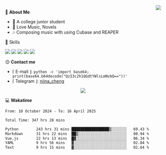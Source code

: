 <a href="#">
    <img align="right" src="https://github-readme-stats-tau-lilac-25.vercel.app/api?username=irorange27&count_private=true&show_icons=true&theme=transparent" />
</a>

💭 **About Me**

- 🏫 A college junior student
- 🍕 Love Music, Novels
- 🎶 Composing music with using Cubase and REAPER


🚀 Skills

![](https://img.shields.io/badge/-python-3e74a2?style=for-the-badge&logo=Python&logoColor=fff
)
![](https://img.shields.io/badge/-javascript-f0db4f?style=for-the-badge&logo=JavaScript&logoColor=fff
)
![](https://img.shields.io/badge/-vue3-41b883?style=for-the-badge&logo=Vue.js&logoColor=fff
)
![](https://img.shields.io/badge/-docker-2496ed?style=for-the-badge&logo=Docker&logoColor=fff
)
![](https://img.shields.io/badge/-linux-000000?style=for-the-badge&logo=Linux&logoColor=fff&color=000
)

😊 **Contact me**

- ⌈ E-mail ⌋: `python -c 'import base64; print(base64.b64decode("QzI3c2h1QGdtYWlsLmNvbQ=="))'`
- ⌈ Telegram ⌋: [niina_cheng](https://t.me/niina_cheng)

</p>
    <p align="center">
    <img src="https://profile-counter.glitch.me/{irorange27}/count.svg" />
</p>

💻 **Wakatime**

<!--START_SECTION:waka-->

```txt
From: 10 October 2024 - To: 16 April 2025

Total Time: 347 hrs 28 mins

Python        243 hrs 31 mins █████████████████▒░░░░░░░   69.43 %
Markdown      31 hrs 22 mins  ██▒░░░░░░░░░░░░░░░░░░░░░░   08.94 %
Vue.js        22 hrs 13 mins  █▓░░░░░░░░░░░░░░░░░░░░░░░   06.34 %
YAML          9 hrs 56 mins   ▓░░░░░░░░░░░░░░░░░░░░░░░░   02.84 %
Text          9 hrs 15 mins   ▓░░░░░░░░░░░░░░░░░░░░░░░░   02.64 %
```

<!--END_SECTION:waka-->
